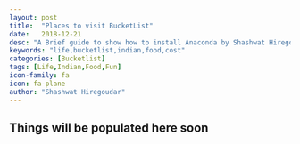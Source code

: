 ```yaml
---
layout: post
title:  "Places to visit BucketList"
date:   2018-12-21
desc: "A Brief guide to show how to install Anaconda by Shashwat Hiregoudar"
keywords: "life,bucketlist,indian,food,cost"
categories: [Bucketlist]
tags: [Life,Indian,Food,Fun]
icon-family: fa
icon: fa-plane
author: "Shashwat Hiregoudar"
---
```


## Things will be populated here soon